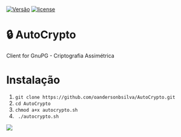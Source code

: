 [![Versão](https://img.shields.io/badge/Vers%C3%A3o-1.0-success.svg)](https://github.com/oandersonbsilva)
[![license](https://img.shields.io/badge/license-MIT-sucess.svg)](https://github.com/oandersonbsilva/AutoCrypto/blob/master/LICENSE)

# 🔒 AutoCrypto
Client for GnuPG -  Criptografia Assimétrica

# Instalação

<ol>
<li><code>git clone https://github.com/oandersonbsilva/AutoCrypto.git</code></li>
<li><code>cd AutoCrypto </code></li>
<li><code>chmod a+x autocrypto.sh</code></li>
<li><code> ./autocrypto.sh </code></li>
</ol>
<img src="https://raw.githubusercontent.com/oandersonbsilva/AutoCrypto/master/image.png">
